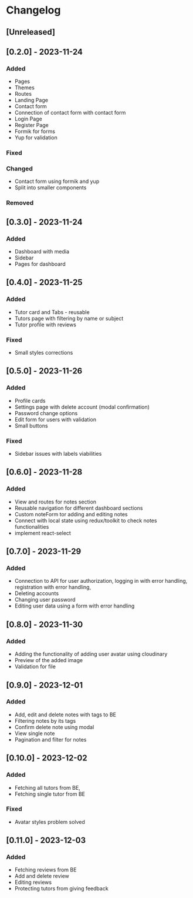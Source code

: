 # Changelog

## [Unreleased]

## [0.2.0] - 2023-11-24

### Added
- Pages
- Themes 
- Routes
- Landing Page
- Contact form
- Connection of contact form with contact form
- Login Page
- Register Page
- Formik for forms
- Yup for validation


### Fixed
### Changed
- Contact form using formik and yup
- Split into smaller components
### Removed

## [0.3.0] - 2023-11-24

### Added
- Dashboard with media
- Sidebar 
- Pages for dashboard


## [0.4.0] - 2023-11-25

### Added

- Tutor card and Tabs - reusable
- Tutors page with filtering by name or subject
- Tutor profile with reviews 

### Fixed

- Small styles corrections

## [0.5.0] - 2023-11-26

### Added

- Profile cards
- Settings page with delete account (modal confirmation)
- Password change options
- Edit form for users with validation
- Small buttons

### Fixed

- Sidebar issues with labels viabilities 

## [0.6.0] - 2023-11-28

### Added

- View and routes for notes section
- Reusable navigation for different dashboard sections 
- Custom noteForm tor adding and editing notes
- Connect with local state using redux/toolkit to check notes functionalities 
- implement react-select

## [0.7.0] - 2023-11-29

### Added

 - Connection to API for user authorization, logging in with error handling, registration with error handling,
 - Deleting accounts
 - Changing user password
 - Editing user data using a form with error handling

## [0.8.0] - 2023-11-30

### Added

 - Adding the functionality of adding user avatar using cloudinary
 - Preview of the added image
 - Validation for file

## [0.9.0] - 2023-12-01

### Added

 - Add, edit and delete notes with tags to BE
 - Filtering notes by its tags
 - Confirm delete note using modal
 - View single note
 - Pagination and filter for notes

## [0.10.0] - 2023-12-02

### Added

 - Fetching all tutors from BE, 
 - Fetching single tutor from BE


### Fixed  
 - Avatar styles problem solved

 ## [0.11.0] - 2023-12-03

### Added

 - Fetching reviews from BE
 - Add and delete review 
 - Editing reviews
 - Protecting tutors from giving feedback